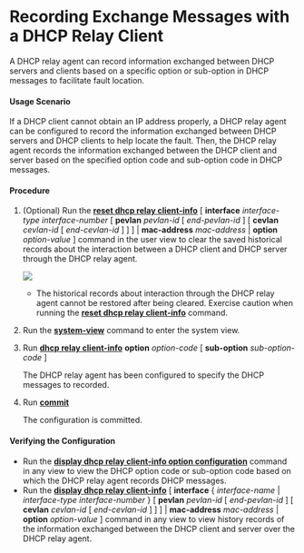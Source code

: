 Recording Exchange Messages with a DHCP Relay Client
====================================================

A DHCP relay agent can record information exchanged between DHCP servers and clients based on a specific option or sub-option in DHCP messages to facilitate fault location.

#### Usage Scenario

If a DHCP client cannot obtain an IP address properly, a DHCP relay agent can be configured to record the information exchanged between DHCP servers and DHCP clients to help locate the fault. Then, the DHCP relay agent records the information exchanged between the DHCP client and server based on the specified option code and sub-option code in DHCP messages.


#### Procedure

1. (Optional) Run the [**reset dhcp relay client-info**](cmdqueryname=reset+dhcp+relay+client-info) [ **interface** *interface-type* *interface-number* [ **pevlan** *pevlan-id* [ *end-pevlan-id* ] [ **cevlan** *cevlan-id* [ *end-cevlan-id* ] ] ] | **mac-address** *mac-address* | **option** *option-value* ] command in the user view to clear the saved historical records about the interaction between a DHCP client and DHCP server through the DHCP relay agent.
   
   ![](../../../../public_sys-resources/notice_3.0-en-us.png) 
   * The historical records about interaction through the DHCP relay agent cannot be restored after being cleared. Exercise caution when running the [**reset dhcp relay client-info**](cmdqueryname=reset+dhcp+relay+client-info) command.
2. Run the [**system-view**](cmdqueryname=system-view) command to enter the system view.
3. Run [**dhcp relay client-info**](cmdqueryname=dhcp+relay+client-info) **option** *option-code* [ **sub-option** *sub-option-code* ]
   
   
   
   The DHCP relay agent has been configured to specify the DHCP messages to recorded.
4. Run [**commit**](cmdqueryname=commit)
   
   
   
   The configuration is committed.

#### Verifying the Configuration

* Run the [**display dhcp relay client-info option configuration**](cmdqueryname=display+dhcp+relay+client-info+option+configuration) command in any view to view the DHCP option code or sub-option code based on which the DHCP relay agent records DHCP messages.
* Run the [**display dhcp relay client-info**](cmdqueryname=display+dhcp+relay+client-info) [ **interface** { *interface-name* | *interface-type* *interface-number* } [ **pevlan** *pevlan-id* [ *end-pevlan-id* ] [ **cevlan** *cevlan-id* [ *end-cevlan-id* ] ] ] | **mac-address** *mac-address* | **option** *option-value* ] command in any view to view history records of the information exchanged between the DHCP client and server over the DHCP relay agent.